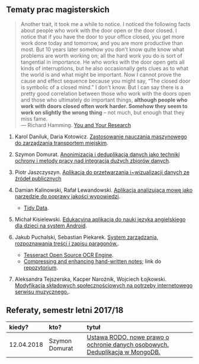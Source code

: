 ## Tematy prac magisterskich

> Another trait, it took me a while to notice. I noticed the following
> facts about people who work with the door open or the door closed. I
> notice that if you have the door to your office closed, you get more
> work done today and tomorrow, and you are more productive than
> most. But 10 years later somehow you don't know quite know what
> problems are worth working on; all the hard work you do is sort of
> tangential in importance. He who works with the door open gets all
> kinds of interruptions, but he also occasionally gets clues as to what
> the world is and what might be important. Now I cannot prove the cause
> and effect sequence because you might say, “The closed door is
> symbolic of a closed mind.” I don't know. But I can say there is a
> pretty good correlation between those who work with the doors open and
> those who ultimately do important things, **although people who work
> with doors closed often work harder. Somehow they seem to work on
> slightly the wrong thing** – not much, but enough that they miss fame.<br>
> — Richard Hamming. [You and Your Research](http://www.cs.virginia.edu/~robins/YouAndYourResearch.html)

1. Karol Daniluk, Daria Kotowicz.
[Zastosowanie nauczania maszynowego do zarządzania transportem miejskim](https://github.com/dkotowicz/praca_magisterska).

1. Szymon Domurat.
[Anonimizacja i deduplikacja danych jako techniki ochrony i metody pracy nad integracją dużych zbiorów danych](https://github.com/sdomurat/mgr).

1. Piotr Jaszczyszyn.
[Aplikacja do przetwarzania i~wizualizacji danych ze źródeł publicznych](https://github.com/pjaszczyszyn/mgr)

1. Damian Kalinowski, Rafał Lewandowski.
[Aplikacja analizująca mowę jako narzędzie do poprawy jakości wypowiedzi](https://github.com/lafreak/mgr).

    * [Tidy Data](https://www.jstatsoft.org/article/view/v059i10/v59i10.pdf).

1. Michał Kisielewski. [Edukacyjna aplikacja do nauki języka angielskiego dla dzieci na system Android](https://github.com/zyng/pracamgr).

1. Jakub Puchalski, Sebastian Piekarek.
[System zarządzania, rozpoznawania treści i zapisu paragonów.](https://github.com/RPuchacz/Seminarium.git).

    * [Tesseract Open Source OCR Engine](https://github.com/tesseract-ocr/tesseract).
    * [Compressing and enhancing hand-written notes](https://mzucker.github.io/2016/09/20/noteshrink.html); link do [repozytorium](https://github.com/delneg/noteshrinker-django).

1. Aleksandra Tejszerska, Kacper Narożnik, Wojciech Łojkowski.
[Modyfikacja składowych społecznościowych na potrzeby internetowego serwisu muzycznego.](https://github.com/wlojkowski/Praca_Magisterska).


## Referaty, semestr letni 2017/18

| kiedy?     | kto?            | tytuł |
| :--------- | :-------------- | :---- |
| 12.04.2018 | Szymon Domurat  | [Ustawa RODO, nowe prawo o ochronie danych osobowych. Deduplikacja w MongoDB.](https://github.com/sdomurat/mgr/tree/master/referaty/12.04) |
